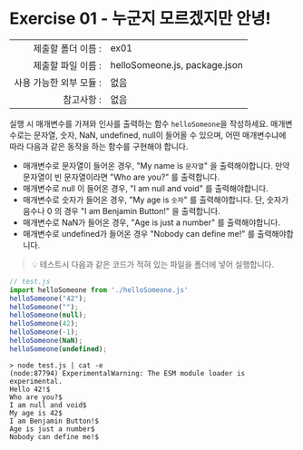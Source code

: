 # Exercise 01 - 누군지 모르겠지만 안녕!

|                      |                    |
| --------------------:| ------------------ |
|   제출할 폴더 이름 :     |  ex01              |
|   제출할 파일 이름 :     |  helloSomeone.js, package.json  |
|   사용 가능한 외부 모듈 : |  없음               |
|   참고사항 :           |  없음                |

실행 시 매개변수를 가져와 인사를 출력하는 함수 `helloSomeone`을 작성하세요. 매개변수로는 문자열, 숫자, NaN, undefined, null이 들어올 수 있으며, 어떤 매개변수냐에 따라 다음과 같은 동작을 하는 함수를 구현해야 합니다.

- 매개변수로 문자열이 들어온 경우, "My name is `문자열`" 을 출력해야합니다. 만약 문자열이 빈 문자열이라면 "Who are you?" 를 출력합니다.
- 매개변수로 null 이 들어온 경우, "I am null and void" 를 출력해야합니다.
- 매개변수로 숫자가 들어온 경우, "My age is `숫자`" 를 출력해야합니다. 단, 숫자가 음수나 0 의 경우 "I am Benjamin Button!" 을 출력합니다.
- 매개변수로 NaN가 들어온 경우, "Age is just a number" 를 출력해야합니다.
- 매개변수로 undefined가 들어온 경우 "Nobody can define me!" 를 출력해야합니다.

> 💡 테스트시 다음과 같은 코드가 적혀 있는 파일을 폴더에 넣어 실행합니다.

```javascript
// test.js
import helloSomeone from './helloSomeone.js'
helloSomeone("42");
helloSomeone("");
helloSomeone(null);
helloSomeone(42);
helloSomeone(-1);
helloSomeone(NaN);
helloSomeone(undefined);
```

```console
> node test.js | cat -e
(node:87794) ExperimentalWarning: The ESM module loader is experimental.
Hello 42!$
Who are you?$
I am null and void$
My age is 42$
I am Benjamin Button!$
Age is just a number$
Nobody can define me!$
```
